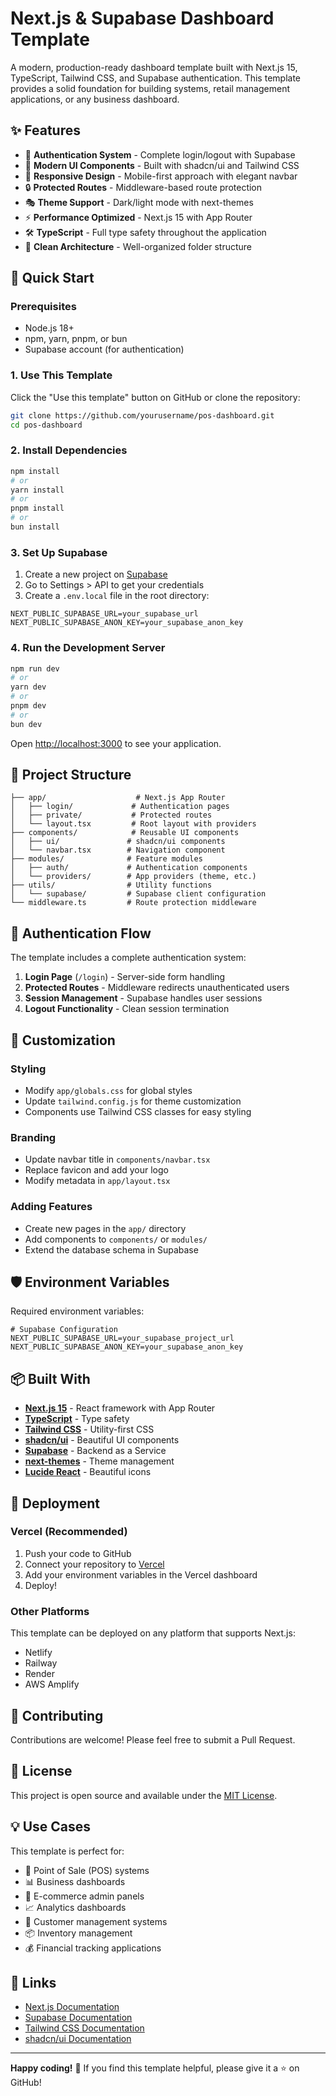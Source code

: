 # Next.js & Supabase Dashboard Template

A modern, production-ready dashboard template built with Next.js 15, TypeScript, Tailwind CSS, and Supabase authentication. This template provides a solid foundation for building systems, retail management applications, or any business dashboard.

## ✨ Features

- 🔐 **Authentication System** - Complete login/logout with Supabase
- 🎨 **Modern UI Components** - Built with shadcn/ui and Tailwind CSS
- 📱 **Responsive Design** - Mobile-first approach with elegant navbar
- 🔒 **Protected Routes** - Middleware-based route protection
- 🎭 **Theme Support** - Dark/light mode with next-themes
- ⚡ **Performance Optimized** - Next.js 15 with App Router
- 🛠️ **TypeScript** - Full type safety throughout the application
- 🎯 **Clean Architecture** - Well-organized folder structure

## 🚀 Quick Start

### Prerequisites

- Node.js 18+
- npm, yarn, pnpm, or bun
- Supabase account (for authentication)

### 1. Use This Template

Click the "Use this template" button on GitHub or clone the repository:

```bash
git clone https://github.com/yourusername/pos-dashboard.git
cd pos-dashboard
```

### 2. Install Dependencies

```bash
npm install
# or
yarn install
# or
pnpm install
# or
bun install
```

### 3. Set Up Supabase

1. Create a new project on [Supabase](https://supabase.com)
2. Go to Settings > API to get your credentials
3. Create a `.env.local` file in the root directory:

```env
NEXT_PUBLIC_SUPABASE_URL=your_supabase_url
NEXT_PUBLIC_SUPABASE_ANON_KEY=your_supabase_anon_key
```

### 4. Run the Development Server

```bash
npm run dev
# or
yarn dev
# or
pnpm dev
# or
bun dev
```

Open [http://localhost:3000](http://localhost:3000) to see your application.

## 📁 Project Structure

```
├── app/                    # Next.js App Router
│   ├── login/             # Authentication pages
│   ├── private/           # Protected routes
│   └── layout.tsx         # Root layout with providers
├── components/            # Reusable UI components
│   ├── ui/               # shadcn/ui components
│   └── navbar.tsx        # Navigation component
├── modules/              # Feature modules
│   ├── auth/             # Authentication components
│   └── providers/        # App providers (theme, etc.)
├── utils/                # Utility functions
│   └── supabase/         # Supabase client configuration
└── middleware.ts         # Route protection middleware
```

## 🔐 Authentication Flow

The template includes a complete authentication system:

1. **Login Page** (`/login`) - Server-side form handling
2. **Protected Routes** - Middleware redirects unauthenticated users
3. **Session Management** - Supabase handles user sessions
4. **Logout Functionality** - Clean session termination

## 🎨 Customization

### Styling

- Modify `app/globals.css` for global styles
- Update `tailwind.config.js` for theme customization
- Components use Tailwind CSS classes for easy styling

### Branding

- Update navbar title in `components/navbar.tsx`
- Replace favicon and add your logo
- Modify metadata in `app/layout.tsx`

### Adding Features

- Create new pages in the `app/` directory
- Add components to `components/` or `modules/`
- Extend the database schema in Supabase

## 🛡️ Environment Variables

Required environment variables:

```env
# Supabase Configuration
NEXT_PUBLIC_SUPABASE_URL=your_supabase_project_url
NEXT_PUBLIC_SUPABASE_ANON_KEY=your_supabase_anon_key
```

## 📦 Built With

- **[Next.js 15](https://nextjs.org)** - React framework with App Router
- **[TypeScript](https://typescriptlang.org)** - Type safety
- **[Tailwind CSS](https://tailwindcss.com)** - Utility-first CSS
- **[shadcn/ui](https://ui.shadcn.com)** - Beautiful UI components
- **[Supabase](https://supabase.com)** - Backend as a Service
- **[next-themes](https://github.com/pacocoursey/next-themes)** - Theme management
- **[Lucide React](https://lucide.dev)** - Beautiful icons

## 🚀 Deployment

### Vercel (Recommended)

1. Push your code to GitHub
2. Connect your repository to [Vercel](https://vercel.com)
3. Add your environment variables in the Vercel dashboard
4. Deploy!

### Other Platforms

This template can be deployed on any platform that supports Next.js:

- Netlify
- Railway
- Render
- AWS Amplify

## 🤝 Contributing

Contributions are welcome! Please feel free to submit a Pull Request.

## 📄 License

This project is open source and available under the [MIT License](LICENSE).

## 💡 Use Cases

This template is perfect for:

- 🏪 Point of Sale (POS) systems
- 📊 Business dashboards
- 🛒 E-commerce admin panels
- 📈 Analytics dashboards
- 👥 Customer management systems
- 📦 Inventory management
- 💰 Financial tracking applications

## 🔗 Links

- [Next.js Documentation](https://nextjs.org/docs)
- [Supabase Documentation](https://supabase.com/docs)
- [Tailwind CSS Documentation](https://tailwindcss.com/docs)
- [shadcn/ui Documentation](https://ui.shadcn.com)

---

**Happy coding!** 🎉 If you find this template helpful, please give it a ⭐ on GitHub!
